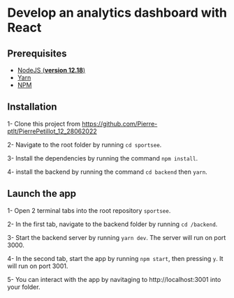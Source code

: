 # Develop an analytics dashboard with React

## Prerequisites

- [NodeJS (**version 12.18**)](https://nodejs.org/en/)
- [Yarn](https://yarnpkg.com/)
- [NPM](https://www.npmjs.com/)

## Installation

1- Clone this project from https://github.com/Pierre-ptlt/PierrePetillot_12_28062022

2- Navigate to the root folder by running `cd sportsee`.

3- Install the dependencies by running the command `npm install`.

4- install the backend by running the command `cd backend` then `yarn`.

## Launch the app

1- Open 2 terminal tabs into the root repository `sportsee`.

2- In the first tab, navigate to the backend folder by running `cd /backend`.

3- Start the backend server by running `yarn dev`. The server will run on port 3000.

4- In the second tab, start the app by running `npm start`, then pressing `y`. It will run on port 3001.

5- You can interact with the app by navitaging to http://localhost:3001 into your folder.
